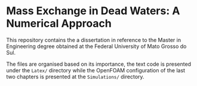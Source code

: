 # Mass Exchange in Dead Waters: A Numerical Approach

This repository contains the a dissertation in reference to the Master in Engineering degree obtained at the Federal University of Mato Grosso do Sul.

The files are organised based on its importance, the text code is presented under the `Latex/` directory while the OpenFOAM configuration of the last two chapters is presented at the `Simulations/` directory.
